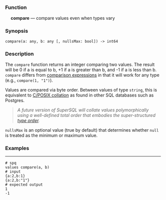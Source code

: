 ### Function

&emsp; **compare** &mdash; compare values even when types vary

### Synopsis

```
compare(a: any, b: any [, nullsMax: bool]) -> int64
```

### Description

The `compare` function returns an integer comparing two values. The result will
be 0 if a is equal to b, +1 if a is greater than b, and -1 if a is less than b.
`compare` differs from [comparison expressions](../../expressions.md#comparisons) in that it will work for any type (e.g., `compare(1, "1")`).

Values are compared via byte order.  Between values of type `string`, this is
equivalent to [C/POSIX collation](https://www.postgresql.org/docs/current/collation.html#COLLATION-MANAGING-STANDARD)
as found in other SQL databases such as Postgres.

> _A future version of SuperSQL will collate values polymorphically using a well-defined
> total order that embodies the super-structured
> [type order](../../../formats/model.md)._

`nullsMax` is an optional value (true by default) that determines whether `null`
is treated as the minimum or maximum value.

### Examples

---

```mdtest-spq
# spq
values compare(a, b)
# input
{a:2,b:1}
{a:2,b:"1"}
# expected output
1
-1
```
